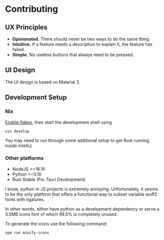 # Contributing

## UX Principles

- **Opinionated.** There should never be two ways to do the same thing.
- **Intuitive.** If a feature needs a description to explain it,
  the feature has failed.
- **Simple.** No useless buttons that always need to be pressed.

## UI Design

The UI design is based on Material 3.

## Development Setup

### Nix

[Enable flakes](https://nixos.wiki/wiki/Flakes#Enable_flakes), then start the development shell using

```shell
nix develop
```

You may need to run through some additional setup to get Rust running inside IntelliJ.

### Other platforms

- NodeJS >=18.16
- Python >=3.10
- Rust Stable (For Tauri Development)

I know, python in JS projects is extremely annoying. Unfortunately,
it seems to be the only platform that offers a functional
way to subset variable woff2 fonts with ligatures.

In other words, either have python as a development dependency or
serve a 3.5MB icons font of which 99.5% is completely unused.

To generate the icons use the following command:

```shell
npm run minify-icons
```
